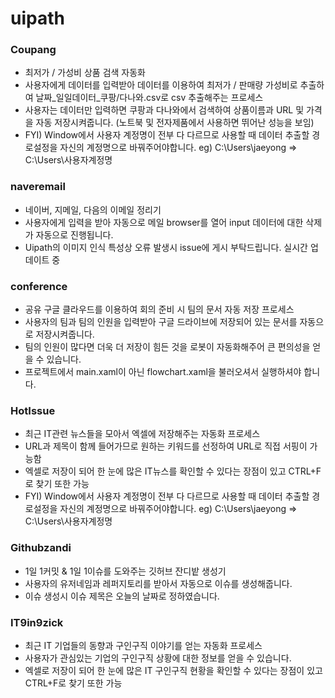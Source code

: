 # uipath

### Coupang

* 최저가 / 가성비 상품 검색 자동화
* 사용자에게 데이터를 입력받아 데이터를 이용하여 최저가 / 판매량 가성비로 추출하여 날짜_일일데이터_쿠팡/다나와.csv로 csv 추출해주는 프로세스
* 사용자는 데이터만 입력하면 쿠팡과 다나와에서 검색하여 상품이름과 URL 및 가격을 자동 저장시켜줍니다. (노트북 및 전자제품에서 사용하면 뛰어난 성능을 보임)
* FYI) Window에서 사용자 계정명이 전부 다 다르므로 사용할 때 데이터 추출할 경로설정을 자신의 계정명으로 바꿔주어야합니다. eg) C:\Users\jaeyong => C:\Users\사용자계정명

### naveremail
   
* 네이버, 지메일, 다음의 이메일 정리기
* 사용자에게 입력을 받아 자동으로 메일 browser를 열어 input 데이터에 대한 삭제가 자동으로 진행됩니다.
* Uipath의 이미지 인식 특성상 오류 발생시 issue에 게시 부탁드립니다. 실시간 업데이트 중

### conference

* 공유 구글 클라우드를 이용하여 회의 준비 시 팀의 문서 자동 저장 프로세스
* 사용자의 팀과 팀의 인원을 입력받아 구글 드라이브에 저장되어 있는 문서를 자동으로 저장시켜줍니다.
* 팀의 인원이 많다면 더욱 더 저장이 힘든 것을 로봇이 자동화해주어 큰 편의성을 얻을 수 있습니다.
* 프로젝트에서 main.xaml이 아닌 flowchart.xaml을 불러오셔서 실행하셔야 합니다.

### HotIssue

* 최근 IT관련 뉴스들을 모아서 엑셀에 저장해주는 자동화 프로세스
* URL과 제목이 함께 들어가므로 원하는 키워드를 선정하여 URL로 직접 서핑이 가능함
* 엑셀로 저장이 되어 한 눈에 많은 IT뉴스를 확인할 수 있다는 장점이 있고 CTRL+F로 찾기 또한 가능
* FYI) Window에서 사용자 계정명이 전부 다 다르므로 사용할 때 데이터 추출할 경로설정을 자신의 계정명으로 바꿔주어야합니다. eg) C:\Users\jaeyong => C:\Users\사용자계정명

### Githubzandi

* 1일 1커밋 & 1일 1이슈를 도와주는 깃허브 잔디밭 생성기
* 사용자의 유저네임과 레퍼지토리를 받아서 자동으로 이슈를 생성해줍니다.
* 이슈 생성시 이슈 제목은 오늘의 날짜로 정하였습니다.

### IT9in9zick

* 최근 IT 기업들의 동향과 구인구직 이야기를 얻는 자동화 프로세스
* 사용자가 관심있는 기업의 구인구직 상황에 대한 정보를 얻을 수 있습니다.
* 엑셀로 저장이 되어 한 눈에 많은 IT 구인구직 현황을 확인할 수 있다는 장점이 있고 CTRL+F로 찾기 또한 가능





